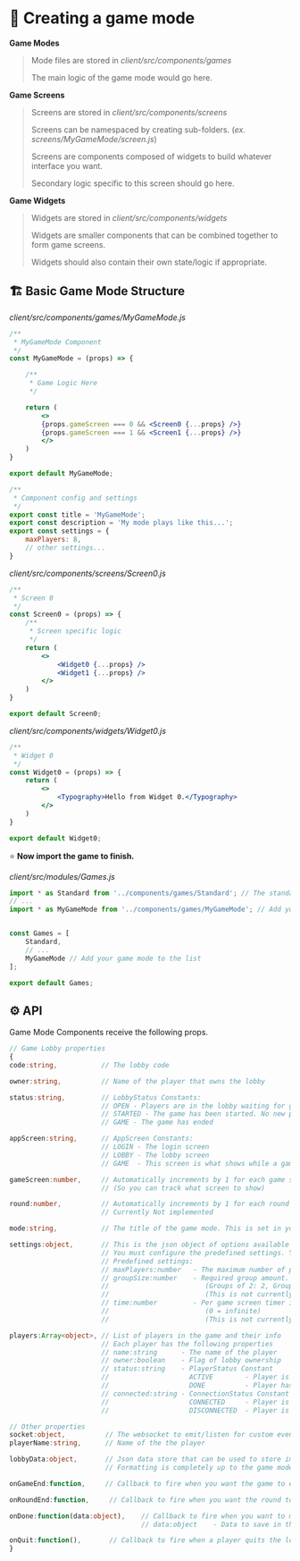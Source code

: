 # :memo: Creating a game mode

**Game Modes**

> Mode files are stored in *client/src/components/games*
> 
> The main logic of the game mode would go here.

**Game Screens**

> Screens are stored in *client/src/components/screens*
> 
> Screens can be namespaced by creating sub-folders. (*ex. screens/MyGameMode/screen.js*)
> 
> Screens are components composed of widgets to build whatever interface you want.
> 
> Secondary logic specific to this screen should go here.

**Game Widgets**

> Widgets are stored in *client/src/components/widgets*
> 
> Widgets are smaller components that can be combined together to form game screens.
> 
> Widgets should also contain their own state/logic if appropriate.

## :building_construction: Basic Game Mode Structure

*client/src/components/games/MyGameMode.js*

```jsx
/**
 * MyGameMode Component
 */
const MyGameMode = (props) => {

    /**
     * Game Logic Here
     */

    return (
        <>
        {props.gameScreen === 0 && <Screen0 {...props} />}
        {props.gameScreen === 1 && <Screen1 {...props} />}
        </>
    )
}

export default MyGameMode;

/**
 * Component config and settings
 */
export const title = 'MyGameMode';
export const description = 'My mode plays like this...';
export const settings = {
    maxPlayers: 8,
    // other settings...
}
```

*client/src/components/screens/Screen0.js*

```jsx
/**
 * Screen 0
 */
const Screen0 = (props) => {
    /**
     * Screen specific logic
     */
    return (
        <>
            <Widget0 {...props} />
            <Widget1 {...props} />
        </>
    )
}

export default Screen0;
```

*client/src/components/widgets/Widget0.js*

```jsx
/**
 * Widget 0
 */
const Widget0 = (props) => {
    return (
        <>
            <Typography>Hello from Widget 0.</Typography>
        </>
    )
}

export default Widget0;
```

:star: **Now import the game to finish.**

*client/src/modules/Games.js*

```jsx
import * as Standard from '../components/games/Standard'; // The standard game mode
// ...
import * as MyGameMode from '../components/games/MyGameMode'; // Add your game mode


const Games = [
    Standard,
    // ...
    MyGameMode // Add your game mode to the list
];

export default Games;
```

## :gear: API

Game Mode Components receive the following props.

```ts
// Game Lobby properties
{
code:string,           // The lobby code

owner:string,          // Name of the player that owns the lobby

status:string,         // LobbyStatus Constants:
                       // OPEN - Players are in the lobby waiting for game to start
                       // STARTED - The game has been started. No new players allowed.
                       // GAME - The game has ended

appScreen:string,      // AppScreen Constants:
                       // LOGIN - The login screen
                       // LOBBY - The lobby screen
                       // GAME  - This screen is what shows while a game is being played.

gameScreen:number,     // Automatically increments by 1 for each game screen.
                       // (So you can track what screen to show)

round:number,          // Automatically increments by 1 for each round of the game.
                       // Currently Not implemented

mode:string,           // The title of the game mode. This is set in your game component.

settings:object,       // This is the json object of options available to your game mode.
                       // You must configure the predefined settings. You may add any others you want.
                       // Predefined settings:
                       // maxPlayers:number   - The maximum number of players allowed.
                       // groupSize:number    - Required group amount.
                       //                        (Groups of 2: 2, Groups of 3: 3, etc.)
                       //                        (This is not currently implemented)
                       // time:number         - Per game screen timer in seconds.
                       //                        (0 = infinite)
                       //                        (This is not currently implemented)

players:Array<object>, // List of players in the game and their info
                       // Each player has the following properties
                       // name:string      - The name of the player
                       // owner:boolean    - Flag of lobby ownership
                       // status:string    - PlayerStatus Constant
                       //                    ACTIVE        - Player is ready
                       //                    DONE          - Player has pressed done
                       // connected:string - ConnectionStatus Constant
                       //                    CONNECTED     - Player is connected
                       //                    DISCONNECTED  - Player is disconnected

// Other properties
socket:object,          // The websocket to emit/listen for custom events
playerName:string,      // Name of the the player

lobbyData:object,       // Json data store that can be used to store images, text, etc
                        // Formatting is completely up to the game mode

onGameEnd:function,     // Callback to fire when you want the game to end

onRoundEnd:function,     // Callback to fire when you want the round to end (Not yet implemented)

onDone:function(data:object),    // Callback to fire when you want to mark a player as done
                                 // data:object    - Data to save in the lobbyData storage

onQuit:function(),       // Callback to fire when a player quits the lobby
}
```
